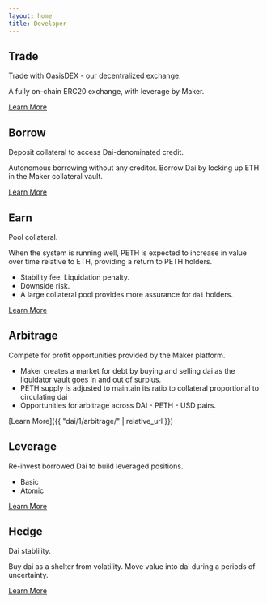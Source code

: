 ```yaml
---
layout: home
title: Developer
---
```


## Trade
<p class="lead">Trade with OasisDEX - our decentralized exchange. </p>

A fully on-chain ERC20 exchange, with leverage by Maker.

[Learn More]()


## Borrow
<p class="lead">Deposit collateral to access Dai-denominated credit.</p>

Autonomous borrowing without any creditor. Borrow Dai by locking up ETH in the Maker collateral vault.

[Learn More]()

## Earn
<p class="lead">Pool collateral.</p>

When the system is running well, PETH is expected to increase in value over time relative to ETH, providing a return to PETH holders.

- Stability fee. Liquidation penalty.
- Downside risk.
- A large collateral pool provides more assurance for `dai` holders.

[Learn More]()

## Arbitrage
<p class="lead">Compete for profit opportunities provided by the Maker platform.</p>

- Maker creates a market for debt by buying and selling dai as the liquidator vault goes in and out of surplus.
- PETH supply is adjusted to maintain its ratio to collateral proportional to circulating dai
- Opportunities for arbitrage across DAI - PETH - USD pairs.

[Learn More]({{ "dai/1/arbitrage/" | relative_url }})

## Leverage
<p class="lead">Re-invest borrowed Dai to build leveraged positions.</p>

- Basic
- Atomic

[Learn More]()

## Hedge
<p class="lead">Dai stablility.</p>

Buy dai as a shelter from volatility. Move value into dai during a periods of uncertainty.

[Learn More]()
